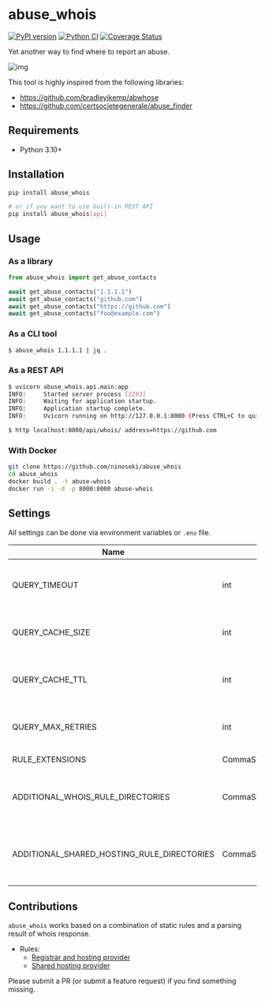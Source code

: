 # abuse_whois

[![PyPI version](https://badge.fury.io/py/abuse-whois.svg)](https://badge.fury.io/py/abuse-whois)
[![Python CI](https://github.com/ninoseki/abuse_whois/actions/workflows/test.yml/badge.svg)](https://github.com/ninoseki/abuse_whois/actions/workflows/test.yml)
[![Coverage Status](https://coveralls.io/repos/github/ninoseki/abuse_whois/badge.svg?branch=main)](https://coveralls.io/github/ninoseki/abuse_whois?branch=main)

Yet another way to find where to report an abuse.

![img](./images/overview.jpg)

This tool is highly inspired from the following libraries:

- https://github.com/bradleyjkemp/abwhose
- https://github.com/certsocietegenerale/abuse_finder

## Requirements

- Python 3.10+

## Installation

```bash
pip install abuse_whois

# or if you want to use built-in REST API
pip install abuse_whois[api]
```

## Usage

### As a library

```python
from abuse_whois import get_abuse_contacts

await get_abuse_contacts("1.1.1.1")
await get_abuse_contacts("github.com")
await get_abuse_contacts("https://github.com")
await get_abuse_contacts("foo@example.com")
```

### As a CLI tool

```bash
$ abuse_whois 1.1.1.1 | jq .
```

### As a REST API

```bash
$ uvicorn abuse_whois.api.main:app
INFO:     Started server process [2283]
INFO:     Waiting for application startup.
INFO:     Application startup complete.
INFO:     Uvicorn running on http://127.0.0.1:8000 (Press CTRL+C to quit)

$ http localhost:8000/api/whois/ address=https://github.com
```

### With Docker

```bash
git clone https://github.com/ninoseki/abuse_whois
cd abuse_whois
docker build . -t abuse-whois
docker run -i -d -p 8000:8000 abuse-whois
```

## Settings

All settings can be done via environment variables or `.env` file.

| Name                                       | Type                  | Default  | Desc.                                                    |
| ------------------------------------------ | --------------------- | -------- | -------------------------------------------------------- |
| QUERY_TIMEOUT                              | int                   | 10       | Timeout value for whois lookup (seconds)                 |
| QUERY_CACHE_SIZE                           | int                   | 1024     | Cache size for whois lookup                              |
| QUERY_CACHE_TTL                            | int                   | 3600     | Cache TTL value for whois lookup (seconds)               |
| QUERY_MAX_RETRIES                          | int                   | 3        | Max retries on timeout error                             |
| RULE_EXTENSIONS                            | CommaSeparatedStrings | yaml,yml | Rule file extensions                                     |
| ADDITIONAL_WHOIS_RULE_DIRECTORIES          | CommaSeparatedStrings |          | Additional directories contain whois rule files          |
| ADDITIONAL_SHARED_HOSTING_RULE_DIRECTORIES | CommaSeparatedStrings |          | Additional directories contain shared hosting rule files |

## Contributions

`abuse_whois` works based on a combination of static rules and a parsing result of whois response.

- Rules:
  - [Registrar and hosting provider](https://github.com/ninoseki/abuse_whois/wiki/Registrar-and-Hosting-Provider)
  - [Shared hosting provider](https://github.com/ninoseki/abuse_whois/wiki/Shared-Hosting)

Please submit a PR (or submit a feature request) if you find something missing.
